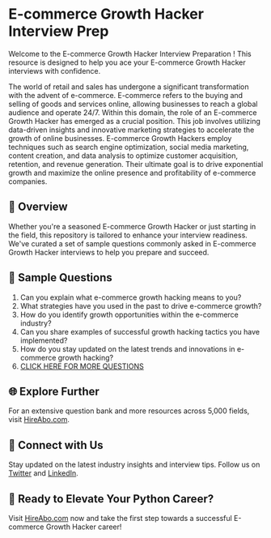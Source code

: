 # E-commerce Growth Hacker Interview Prep

Welcome to the E-commerce Growth Hacker Interview Preparation ! This resource is designed to help you ace your E-commerce Growth Hacker interviews with confidence.

The world of retail and sales has undergone a significant transformation with the advent of e-commerce. E-commerce refers to the buying and selling of goods and services online, allowing businesses to reach a global audience and operate 24/7. Within this domain, the role of an E-commerce Growth Hacker has emerged as a crucial position. This job involves utilizing data-driven insights and innovative marketing strategies to accelerate the growth of online businesses. E-commerce Growth Hackers employ techniques such as search engine optimization, social media marketing, content creation, and data analysis to optimize customer acquisition, retention, and revenue generation. Their ultimate goal is to drive exponential growth and maximize the online presence and profitability of e-commerce companies.

## 🚀 Overview

Whether you're a seasoned E-commerce Growth Hacker or just starting in the field, this repository is tailored to enhance your interview readiness. We've curated a set of sample questions commonly asked in E-commerce Growth Hacker interviews to help you prepare and succeed.

## 📝 Sample Questions

1. Can you explain what e-commerce growth hacking means to you?
2. What strategies have you used in the past to drive e-commerce growth?
3. How do you identify growth opportunities within the e-commerce industry?
4. Can you share examples of successful growth hacking tactics you have implemented?
5. How do you stay updated on the latest trends and innovations in e-commerce growth hacking?
6. [CLICK HERE FOR MORE QUESTIONS](https://hireabo.com/job/22_2_23/Ecommerce%20Growth%20Hacker)

## 🌐 Explore Further

For an extensive question bank and more resources across 5,000 fields, visit [HireAbo.com](https://www.hireabo.com).

## 📱 Connect with Us

Stay updated on the latest industry insights and interview tips. Follow us on [Twitter](https://twitter.com/hireabo) and [LinkedIn](https://www.linkedin.com/in/hire-abo-3609972a8/).

## 🚀 Ready to Elevate Your Python Career?

Visit [HireAbo.com](https://www.hireabo.com) now and take the first step towards a successful E-commerce Growth Hacker career!